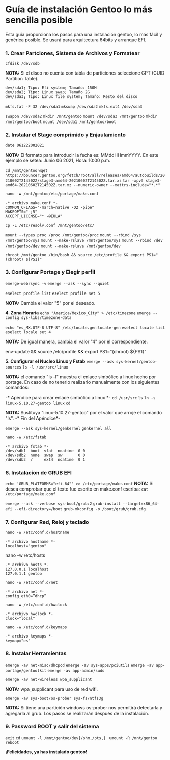 # Guía de instalación Gentoo lo más sencilla posible
Esta guía proporciona los pasos para una instalación gentoo, lo más fácil y genérica posible. Se usará para arquitectura 64bits y arranque EFI.

### **1. Crear Partciones, Sistema de Archivos y Formatear**                                  
`cfdisk /dev/sdb`

**NOTA:** Si el disco no cuenta con tabla de particiones seleccione GPT (GUID Partition Table).


```
dev/sda1; Tipo: Efi system; Tamaño: 150M
dev/sda2; Tipo: Linux swap; Tamaño 2G
dev/sda3; Tipo: Linux file system; Tamaño: Resto del disco
```


`mkfs.fat -F 32 /dev/sda1`
`mkswap /dev/sda2`
`mkfs.ext4 /dev/sda3`

`swapon /dev/sda2`
`mkdir /mnt/gentoo`
`mount /dev/sda3 /mnt/gentoo`
`mkdir /mnt/gentoo/boot`
`mount /dev/sda1 /mnt/gentoo/boot`

### **2. Instalar el Stage comprimido y Enjaulamiento**
`date 061222002021`

**NOTA:** El formato para introducir la fecha es: MMddHHmmYYYY. En este ejemplo se setea: Junio 06 2021, Hora: 10:00 p.m.

`cd /mnt/gentoo`
`wget https://bouncer.gentoo.org/fetch/root/all/releases/amd64/autobuilds/20210602T214502Z/stage3-amd64-20210602T214502Z.tar.xz`
`tar -xpvf stage3-amd64-20210602T214502Z.tar.xz --numeric-owner --xattrs-include="*.*"`

`nano -w /mnt/gentoo/etc/portage/make.conf`

```
-* archivo make.conf *-
COMMON_CFLAGS="-march=native -O2 -pipe"
MAKEOPTS="-j5"
ACCEPT_LICENSE="* -@EULA"
```

`cp -L /etc/resolv.conf /mnt/gentoo/etc/`

`mount --types proc /proc /mnt/gentoo/proc`
`mount --rbind /sys /mnt/gentoo/sys`
`mount --make-rslave /mnt/gentoo/sys`
`mount --rbind /dev /mnt/gentoo/dev`
`mount --make-rslave /mnt/gentoo/dev`

`chroot /mnt/gentoo /bin/bash && source /etc/profile && export PS1="(chroot) ${PS1}"`

### **3. Configurar Portage y Elegir perfil**
`emerge-webrsync -v`
`emerge --ask --sync --quiet`

`eselect profile list`
`eselect profile set 5`

**NOTA:** Cambia el valor "5" por el deseado.

**4. Zona Horaria**
`echo "America/Mexico_City" > /etc/timezone`
`emerge --config sys-libs/timezone-data`

`echo "es_MX.UTF-8 UTF-8" /etc/locale.gen`
`locale-gen`
`eselect locale list`
`eselect locale set 4`

**NOTA:** De igual manera, cambia el valor "4" por el correspondiente.

env-update && source /etc/profile && export PS1="(chroot) ${PS1}"

**5. Configurar el Nucleo Linux y Fstab**
`emerge --ask sys-kernel/gentoo-sources`
`ls -l /usr/src/linux`

**NOTA:** el comando "ls -l" muestra el enlace simbólico a linux hecho por portage. En caso de no tenerlo realizarlo manualmente con los siguientes comandos:

-* Apéndice para crear enlace simbólico a linux *-
`cd /usr/src`
`ls`
`ln -s linux-5.10.27-gentoo linux`
`cd`

**NOTA:** Sustituya "linux-5.10.27-gentoo" por el valor que arroje el comando "ls".
-* Fin del Apéndice*-

`emerge --ask sys-kernel/genkernel`
`genkernel all`

`nano -w /etc/fstab`
```
-* archivo fstab *-
/dev/sdb1  boot  vfat  noatime  0 0
/dev/sdb2  none  swap  sw       0 0
/dev/sdb3  /     ext4  noatime  0 1
```

### **6. Instalacion de GRUB EFI**
`echo 'GRUB_PLATFORMS="efi-64"' >> /etc/portage/make.conf`
**NOTA:** Si desea comprobar que el texto fue escrito en make.conf escriba: `cat /etc/portage/make.conf`

`emerge --ask --verbose sys-boot/grub:2`
`grub-install --target=x86_64-efi --efi-directory=/boot`
`grub-mkconfig -o /boot/grub/grub.cfg`

### **7. Configurar Red, Reloj y teclado**
`nano -w /etc/conf.d/hostname`

```
-* archivo hostname *-
localhost="gentoo"
```
nano -w /etc/hosts

```
-* archivo hosts *-
127.0.0.1 localhost
127.0.1.1 gentoo
```

`nano -w /etc/conf.d/net`

```
-* archivo net *-
config_eth0=”dhcp”
```

`nano -w /etc/conf.d/hwclock`

```
-* archivo hwclock *-
clock="local"
```
`nano -w /etc/conf.d/keymaps`

```
-* archivo keymaps *-
keymap="es"
```

### **8. Instalar Herramientas**

`emerge -av net-misc/dhcpcd`
`emerge -av sys-apps/pciutils`
`emerge -av app-portage/gentoolkit`
`emerge -av app-admin/sudo`

`emerge -av net-wireless wpa_supplicant`

**NOTA:** wpa_supplicant para uso de red wifi.

`emerge -av sys-boot/os-prober sys-fs/ntfs3g`

**NOTA:** Si tiene una partición windows os-prober nos permitirá detectarla y agregarla al grub. Los pasos se realizarán después de la instalación.

### **9. Password ROOT y salir del sistema**

`exit`
`cd`
`umount -l /mnt/gentoo/dev{/shm,/pts,} `
`umount -R /mnt/gentoo`
`reboot`

**¡Felicidades, ya has instalado gentoo!**




